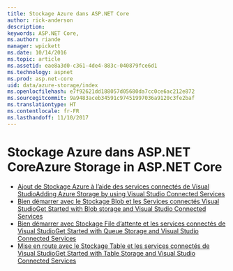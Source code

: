 ```yaml
---
title: Stockage Azure dans ASP.NET Core
author: rick-anderson
description: 
keywords: ASP.NET Core,
ms.author: riande
manager: wpickett
ms.date: 10/14/2016
ms.topic: article
ms.assetid: eae8a3d0-c361-4de4-883c-040879fce6d1
ms.technology: aspnet
ms.prod: asp.net-core
uid: data/azure-storage/index
ms.openlocfilehash: e7f92621dd188057d05680da7cc0ce6ac212e872
ms.sourcegitcommit: 9a9483aceb34591c97451997036a9120c3fe2baf
ms.translationtype: HT
ms.contentlocale: fr-FR
ms.lasthandoff: 11/10/2017
---
```

# <a name="azure-storage-in-aspnet-core"></a><span data-ttu-id="e788d-103">Stockage Azure dans ASP.NET Core</span><span class="sxs-lookup"><span data-stu-id="e788d-103">Azure Storage in ASP.NET Core</span></span> 

* [<span data-ttu-id="e788d-104">Ajout de Stockage Azure à l’aide des services connectés de Visual Studio</span><span class="sxs-lookup"><span data-stu-id="e788d-104">Adding Azure Storage by using Visual Studio Connected Services</span></span>](https://azure.microsoft.com/documentation/articles/vs-azure-tools-connected-services-storage/)
* [<span data-ttu-id="e788d-105">Bien démarrer avec le Stockage Blob et les Services connectés Visual Studio</span><span class="sxs-lookup"><span data-stu-id="e788d-105">Get Started with Blob storage and Visual Studio Connected Services</span></span>](https://azure.microsoft.com/documentation/articles/vs-storage-aspnet5-getting-started-blobs/)
* [<span data-ttu-id="e788d-106">Bien démarrer avec Stockage File d’attente et les services connectés de Visual Studio</span><span class="sxs-lookup"><span data-stu-id="e788d-106">Get Started with Queue Storage and Visual Studio Connected Services</span></span>](https://azure.microsoft.com/documentation/articles/vs-storage-aspnet5-getting-started-queues/)
* [<span data-ttu-id="e788d-107">Mise en route avec le Stockage Table et les services connectés de Visual Studio</span><span class="sxs-lookup"><span data-stu-id="e788d-107">Get Started with Table Storage and Visual Studio Connected Services</span></span>](https://azure.microsoft.com/documentation/articles/vs-storage-aspnet5-getting-started-tables/)
